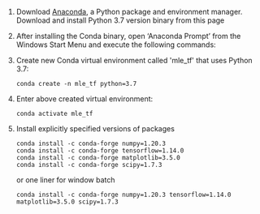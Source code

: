 1. Download [Anaconda](https://www.anaconda.com/distribution/), a Python package and environment manager. Download and install Python 3.7 version binary from this page

2. After installing the Conda binary, open ‘Anaconda Prompt’ from the Windows Start Menu and execute the following commands:

3. Create new Conda virtual environment called 'mle_tf' that uses Python 3.7:
    ```batch
    conda create -n mle_tf python=3.7 
    ```

4. Enter above created virtual environment:
    ```batch
    conda activate mle_tf
    ```

5. Install explicitly specified versions of packages
    ```batch
    conda install -c conda-forge numpy=1.20.3
    conda install -c conda-forge tensorflow=1.14.0
    conda install -c conda-forge matplotlib=3.5.0
    conda install -c conda-forge scipy=1.7.3
    ```
    or one liner for window batch
    ```batch
    conda install -c conda-forge numpy=1.20.3 tensorflow=1.14.0 matplotlib=3.5.0 scipy=1.7.3
    ```